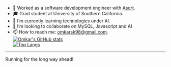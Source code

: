 <!--
**omkarsk98/omkarsk98** is a ✨ _special_ ✨ repository because its `README.md` (this file) appears on your GitHub profile.

Here are some ideas to get you started:

- 🔭 Worked as a software development engineer with [Asort](asort.com).
- 🎓 Grad student at University of Southern California.
- 🌱 I’m currently learning technologies under AI.
- 👯 I’m looking to collaborate on MySQL, Javascript and AI
- 🤔 I’m looking for help with ...
- 💬 Ask me about ...
- 📫 How to reach me: ...
- 😄 Pronouns: ...
- ⚡ Fun fact: ...
-->
- 🔭 Worked as a software development engineer with [Asort](asort.com).
- 🎓 Grad student at University of Southern California.
- 🌱 I’m currently learning technologies under AI.
- 👯 I’m looking to collaborate on MySQL, Javascript and AI
- 📫 How to reach me: omkarsk98@gmail.com.  
[![Omkar's GitHub stats](https://github-readme-stats.vercel.app/api?username=omkarsk98&count_private=true&show_icons=true&theme=merko&include_all_commits=true)](https://github.com/anuraghazra/github-readme-stats)  
[![Top Langs](https://github-readme-stats.vercel.app/api/top-langs/?username=omkarsk98&layout=compact)](https://github.com/anuraghazra/github-readme-stats)
---
Running for the long way ahead!
